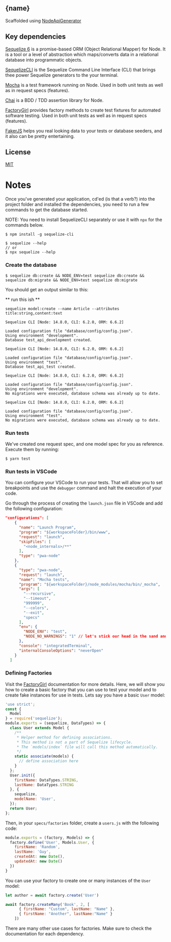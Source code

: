 ## {name}

Scaffolded using [NodeApiGenerator](https://www.npmjs.com/package/node-api-generator)

## Key dependencies

[Sequelize 6](https://sequelize.org/master/) is a promise-based ORM (Object Relational Mapper) for Node. It is a tool or a level of abstraction which maps/converts data in a relational database into programmatic objects.

[SequelizeCLI](https://www.npmjs.com/package/sequelize-cli) is the Sequelize Command Line Interface (CLI) that brings thee power Sequelize generators to the your terminal.

[Mocha](https://mochajs.org/) is a test framework running on Node. Used in both unit tests as well as in request specs (features).

[Chai](https://www.chaijs.com/api/bdd/) is a BDD / TDD assertion library for Node.

[FactoryGirl](https://www.npmjs.com/package/factory-girl) provides factory methods to create test fixtures for automated software testing. Used in both unit tests as well as in request specs (features).

[FakerJS](https://www.npmjs.com/package/faker) helps you real looking data to your tests or database seeders, and it also can be pretty entertaining.


## License

[MIT](LICENSE)

# Notes

Once you've generated your application, cd'ed (is that a verb?) into the project folder and installed the dependencies, you need to run a few commands to get the database started.

NOTE: You need to install SequelizeCLI separately or use it with `npx` for the commands below.

```
$ npm install -g sequelize-cli
```
```
$ sequelize --help
// or
$ npx sequelize --help
```

### Create the database

```
$ sequelize db:create && NODE_ENV=test sequelize db:create && sequelize db:migrate && NODE_ENV=test sequelize db:migrate
```

You should get an output similar to this:

 ** run this ish **
``` 
sequelize model:create --name Article --attributes title:string,content:text
```

```
Sequelize CLI [Node: 14.8.0, CLI: 6.2.0, ORM: 6.6.2]

Loaded configuration file "database/config/config.json".
Using environment "development".
Database test_api_development created.

Sequelize CLI [Node: 14.8.0, CLI: 6.2.0, ORM: 6.6.2]

Loaded configuration file "database/config/config.json".
Using environment "test".
Database test_api_test created.

Sequelize CLI [Node: 14.8.0, CLI: 6.2.0, ORM: 6.6.2]

Loaded configuration file "database/config/config.json".
Using environment "development".
No migrations were executed, database schema was already up to date.

Sequelize CLI [Node: 14.8.0, CLI: 6.2.0, ORM: 6.6.2]

Loaded configuration file "database/config/config.json".
Using environment "test".
No migrations were executed, database schema was already up to date.
```

### Run tests
We've created one request spec, and one model spec for you as reference. Execute them by running:

```
$ yarn test
```

### Run tests in VSCode

You can configure your VSCode to run your tests. That will allow you to set breakpoints and use the `debugger` command and halt the execution of your code.

Go through the process of creating the `launch.json` file in VSCode and add the following configuration:

```json
"configurations": [
    {
      "name": "Launch Program",
      "program": "${workspaceFolder}/bin/www",
      "request": "launch",
      "skipFiles": [
        "<node_internals>/**"
      ],
      "type": "pwa-node"
    },
    {
      "type": "pwa-node",
      "request": "launch",
      "name": "Mocha tests",
      "program": "${workspaceFolder}/node_modules/mocha/bin/_mocha",
      "args": [
        "--recursive",
        "--timeout",
        "999999",
        "--colors",
        "--exit",
        "specs"
      ],
      "env": {
        "NODE_ENV": "test",
        "NODE_NO_WARNINGS": "1" // let's stick our head in the sand and silence all warnings
      },
      "console": "integratedTerminal",
      "internalConsoleOptions": "neverOpen"
    }
  ]
```

### Defining Factories

Visit the [FactoryGirl](https://www.npmjs.com/package/factory-girl) documentation for more details. Here, we will show you how to create a basic factory that you can use to test your model and to create fake instances for use in tests. Lets say you have a basic `User` model:

```js
'use strict';
const {
  Model
} = require('sequelize');
module.exports = (sequelize, DataTypes) => {
  class User extends Model {
    /**
     * Helper method for defining associations.
     * This method is not a part of Sequelize lifecycle.
     * The `models/index` file will call this method automatically.
     */
    static associate(models) {
      // define association here
    }
  };
  User.init({
    firstName: DataTypes.STRING,
    lastName: DataTypes.STRING
  }, {
    sequelize,
    modelName: 'User',
  });
  return User;
};
```

Then, in your `specs/factories` folder, create a `users.js` with the following code:

```js
module.exports = (factory, Models) => {
  factory.define('User', Models.User, {
    firstName: 'Random',
    lastName: 'Guy',
    createdAt: new Date(),
    updatedAt: new Date()
  })
}
```

You can use your factory to create one or many instances of the `User` model:

```js
let author = await factory.create('User')
```

```js
await factory.createMany('Book', 2, [
      { firstName: "Custom", lastName: "Name" },
      { firstName: "Another", lastName:"Name" }
    ])
```

There are many other use cases for factories. Make sure to check the documentation for each dependency.
